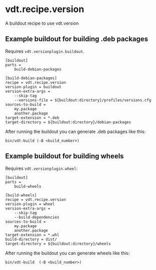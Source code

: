 vdt.recipe.version
==================
A buildout recipe to use vdt.version


Example buildout for building .deb packages
-------------------------------------------

Requires `vdt.versionplugin.buildout`.

    [buildout]
    parts =
        build-debian-packages
    
    [build-debian-packages]
    recipe = vdt.recipe.version
    version-plugin = buildout
    version-extra-args = 
        --skip-tag
        --versions-file = ${buildout:directory}/profiles/versions.cfg
    sources-to-build =
        my.package
        another.package
    target-extension = *.deb
    target-directory = ${buildout:directory}/debian-packages

After running the buildout you can generate .deb packages like this:

    bin/vdt-build (-B <build_number>)


Example buildout for building wheels
------------------------------------

Requires `vdt.versionplugin.wheel`:

    [buildout]
    parts =
        build-wheels
    
    [build-wheels]
    recipe = vdt.recipe.version
    version-plugin = wheel
    version-extra-args = 
        --skip-tag 
        --build-dependencies
    sources-to-build =
        my.package
        another.package
    target-extension = *.whl
    build-directory = dist/
    target-directory = ${buildout:directory}/wheels

After running the buildout you can generate wheels like this:

    bin/vdt-build  (-B <build_number>)


